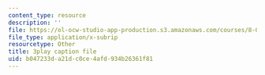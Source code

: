 ```yaml
---
content_type: resource
description: ''
file: https://ol-ocw-studio-app-production.s3.amazonaws.com/courses/8-06-quantum-physics-iii-spring-2018/b047233da21dc0ce4afd934b26361f81_Prx5mnE7BUM.srt
file_type: application/x-subrip
resourcetype: Other
title: 3play caption file
uid: b047233d-a21d-c0ce-4afd-934b26361f81
---
```

